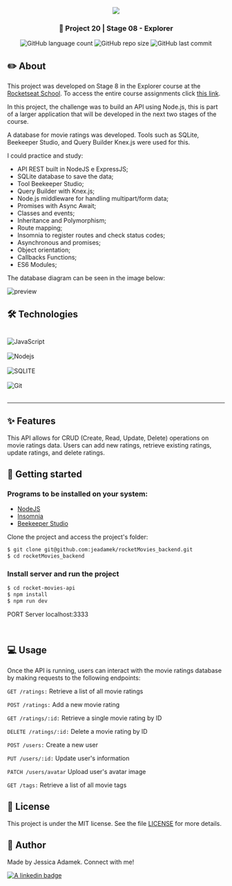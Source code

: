 <div align="center">
   <img src="https://www.rocketseat.com.br/assets/logos/explorer.svg" />
</div>
<h3 align="center">🚀 Project 20 | Stage 08 - Explorer</h3>

<div align="center">
  <img alt="GitHub language count" src="https://img.shields.io/github/languages/count/jeadamek/rocketMovies_backend">

  <img alt="GitHub repo size" src="https://img.shields.io/github/repo-size/jeadamek/rocketMovies_backend">
  
  <img alt="GitHub last commit" src="https://img.shields.io/github/last-commit/jeadamek/rocketMovies_backend?color=%231280BF">

 <!-- <a href="https://jeadamek.github.io/rocketMovies_backend/"> ▶️ Access Project </a> -->
</div>  

## ✏️ About

This project was developed on Stage 8 in the Explorer course at the [Rocketseat School](https://www.rocketseat.com.br/). To access the entire course assignments click [this link](https://github.com/jeadamek/explorer-rocketseat). 


In this project, the challenge was to build an API using Node.js, this is part of a larger application that will be developed in the next two stages of the course.

A database for movie ratings was developed. Tools such as SQLite, Beekeeper Studio, and Query Builder Knex.js were used for this.

I could practice and study:

- API REST built in NodeJS e ExpressJS;
- SQLite database to save the data;
- Tool Beekeeper Studio;
- Query Builder with Knex.js;
- Node.js middleware for handling multipart/form data;
- Promises with Async Await;
- Classes and events;
- Inheritance and Polymorphism;
- Route mapping;
- Insomnia to register routes and check status codes;
- Asynchronous and promises;
- Object orientation;
- Callbacks Functions;
- ES6 Modules;


The database diagram can be seen in the image below:<br/>

![preview](https://user-images.githubusercontent.com/78454317/217633923-314d2398-94a0-47f1-aade-bb53ba9655d8.png)


## 🛠️ Technologies

<div style="display: inline_block"><br/>
  <img align="center" alt="JavaScript" src="https://img.shields.io/badge/JavaScript-F7DF1E?style=for-the-badge&logo=javascript&logoColor=black" />  
  </br>
  </br>
  <img align="center" alt="Nodejs" src="https://img.shields.io/badge/Node.js-43853D?style=for-the-badge&logo=node.js&logoColor=white" />
  </br>
  </br>
  <img align="center" alt="SQLITE" src="https://img.shields.io/badge/SQLite-07405E?style=for-the-badge&logo=sqlite&logoColor=white" />
  </br>
  </br>
  <img align="center" alt="Git" src="https://img.shields.io/badge/Git-E34F26?style=for-the-badge&logo=git&logoColor=white" />
</div>
</br>

---
## ✨ Features
This API allows for CRUD (Create, Read, Update, Delete) operations on movie ratings data. Users can add new ratings, retrieve existing ratings, update ratings, and delete ratings. 
## 🚀 Getting started

### Programs to be installed on your system:
- [NodeJS](https://nodejs.org/en/)
- [Insomnia](https://insomnia.rest/download)
- [Beekeeper Studio](https://www.beekeeperstudio.io/)


Clone the project and access the project's folder:

```bash
$ git clone git@github.com:jeadamek/rocketMovies_backend.git
$ cd rocketMovies_backend
```

### Install server and run the project

```bash
$ cd rocket-movies-api
$ npm install
$ npm run dev
```
PORT Server localhost:3333

<br />


## 💻 Usage
Once the API is running, users can interact with the movie ratings database by making requests to the following endpoints:

`GET /ratings:` Retrieve a list of all movie ratings

`POST /ratings:` Add a new movie rating

`GET /ratings/:id:` Retrieve a single movie rating by ID

`DELETE /ratings/:id:` Delete a movie rating by ID



`POST /users:` Create a new user

`PUT /users/:id:` Update user's information

`PATCH /users/avatar` Upload user's avatar image



`GET /tags:` Retrieve a list of all movie tags

## 📝 License

This project is under the MIT license. See the file [LICENSE](LICENSE) for more details.


## 🎯 Author

<p>
	Made by Jessica Adamek. Connect with me! 	
</p>
<div>
  <a href="https://www.linkedin.com/in/jessica-adamek/" target="_blank">
    <img src="https://img.shields.io/badge/LinkedIn-0077B5?style=for-the-badge&logo=linkedin&logoColor=white" alt="A linkedin badge">
  </a>  
</div>
